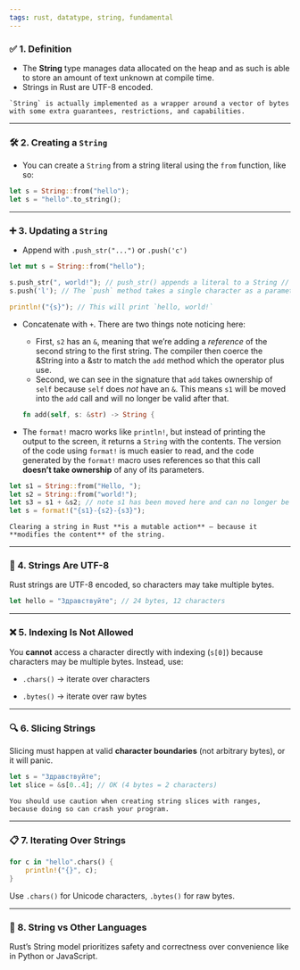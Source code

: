 ```yaml
---
tags: rust, datatype, string, fundamental
---
```



### ✅ 1. Definition

- The **String** type manages data allocated on the heap and as such is able to store an amount of text unknown at compile time.
- Strings in Rust are UTF-8 encoded.

```ad-note
`String` is actually implemented as a wrapper around a vector of bytes with some extra guarantees, restrictions, and capabilities.
```

---

### 🛠 2. **Creating a `String`**

- You can create a `String` from a string literal using the `from` function, like so:

```rust
let s = String::from("hello");
let s = "hello".to_string();
```

---

### ➕ 3. **Updating a `String`**

- Append with `.push_str("...")` or `.push('c')`
    
```rust
let mut s = String::from("hello");

s.push_str(", world!"); // push_str() appends a literal to a String // it use string slice
s.push('l'); // The `push` method takes a single character as a parameter and adds it to the `String`.

println!("{s}"); // This will print `hello, world!`
```

- Concatenate with `+`.  There are two things note noticing here:
	- First, `s2` has an `&`, meaning that we’re adding a _reference_ of the second string to the first string. The compiler then coerce the &String into a &str to match the `add` method which the operator plus use.
	- Second, we can see in the signature that `add` takes ownership of `self` because `self` does _not_ have an `&`. This means `s1` will be moved into the `add` call and will no longer be valid after that.
	```rust
	fn add(self, s: &str) -> String {
	```

- The `format!` macro works like `println!`, but instead of printing the output to the screen, it returns a `String` with the contents. The version of the code using `format!` is much easier to read, and the code generated by the `format!` macro uses references so that this call **doesn’t take ownership** of any of its parameters.
```rust
let s1 = String::from("Hello, ");
let s2 = String::from("world!");
let s3 = s1 + &s2; // note s1 has been moved here and can no longer be used
let s = format!("{s1}-{s2}-{s3}");
```

```ad-warning
Clearing a string in Rust **is a mutable action** — because it **modifies the content** of the string.
```

---

### 🧠 4. **Strings Are UTF-8**

Rust strings are UTF-8 encoded, so characters may take multiple bytes.

```rust
let hello = "Здравствуйте"; // 24 bytes, 12 characters
```

---

### ❌ 5. **Indexing Is Not Allowed**

You **cannot** access a character directly with indexing (`s[0]`) because characters may be multiple bytes. Instead, use:

- `.chars()` → iterate over characters
    
- `.bytes()` → iterate over raw bytes
    

---

### 🔍 6. **Slicing Strings**

Slicing must happen at valid **character boundaries** (not arbitrary bytes), or it will panic.

```rust
let s = "Здравствуйте";
let slice = &s[0..4]; // OK (4 bytes = 2 characters)
```

```ad-warning
You should use caution when creating string slices with ranges, because doing so can crash your program.
```

---

### 📋 7. **Iterating Over Strings**

```rust
for c in "hello".chars() {
    println!("{}", c);
}
```

Use `.chars()` for Unicode characters, `.bytes()` for raw bytes.

---

### 🚫 8. **String vs Other Languages**

Rust’s String model prioritizes safety and correctness over convenience like in Python or JavaScript.
